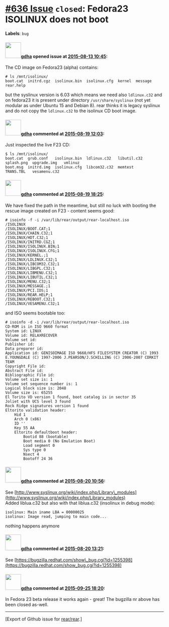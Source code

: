 [\#636 Issue](https://github.com/rear/rear/issues/636) `closed`: Fedora23 ISOLINUX does not boot
================================================================================================

**Labels**: `bug`

#### <img src="https://avatars.githubusercontent.com/u/888633?u=cdaeb31efcc0048d3619651aa18dd4b76e636b21&v=4" width="50">[gdha](https://github.com/gdha) opened issue at [2015-08-13 10:45](https://github.com/rear/rear/issues/636):

The CD image on Fedora23 (alpha) contains:

    # ls /mnt/isolinux/
    boot.cat  initrd.cgz  isolinux.bin  isolinux.cfg  kernel  message  rear.help

but the syslinux version is 6.03 which means we need also `ldlinux.c32`
and on fedora23 it is present under directory `/usr/share/syslinux` (not
yet modular as under Ubuntu 15 and Debian 8). rear thinks it is legacy
syslinux and do not copy the `ldlinux.c32` to the isolinux CD boot
image.

#### <img src="https://avatars.githubusercontent.com/u/888633?u=cdaeb31efcc0048d3619651aa18dd4b76e636b21&v=4" width="50">[gdha](https://github.com/gdha) commented at [2015-08-19 12:03](https://github.com/rear/rear/issues/636#issuecomment-132562742):

Just inspected the live F23 CD:

    $ ls /mnt/isolinux/
    boot.cat  grub.conf   isolinux.bin  ldlinux.c32   libutil.c32  splash.png  upgrade.img   vmlinuz
    boot.msg  initrd.img  isolinux.cfg  libcom32.c32  memtest      TRANS.TBL   vesamenu.c32

#### <img src="https://avatars.githubusercontent.com/u/888633?u=cdaeb31efcc0048d3619651aa18dd4b76e636b21&v=4" width="50">[gdha](https://github.com/gdha) commented at [2015-08-19 18:25](https://github.com/rear/rear/issues/636#issuecomment-132732686):

We have fixed the path in the meantime, but still no luck with booting
the rescue image created on F23 - content seems good:

    # isoinfo -f -i /var/lib/rear/output/rear-localhost.iso
    /ISOLINUX
    /ISOLINUX/BOOT.CAT;1
    /ISOLINUX/CHAIN.C32;1
    /ISOLINUX/HDT.C32;1
    /ISOLINUX/INITRD.CGZ;1
    /ISOLINUX/ISOLINUX.BIN;1
    /ISOLINUX/ISOLINUX.CFG;1
    /ISOLINUX/KERNEL.;1
    /ISOLINUX/LDLINUX.C32;1
    /ISOLINUX/LIBCOM32.C32;1
    /ISOLINUX/LIBGPL.C32;1
    /ISOLINUX/LIBMENU.C32;1
    /ISOLINUX/LIBUTIL.C32;1
    /ISOLINUX/MENU.C32;1
    /ISOLINUX/MESSAGE.;1
    /ISOLINUX/PCI.IDS;1
    /ISOLINUX/REAR.HELP;1
    /ISOLINUX/REBOOT.C32;1
    /ISOLINUX/VESAMENU.C32;1

and ISO seems bootable too:

    # isoinfo -d -i /var/lib/rear/output/rear-localhost.iso
    CD-ROM is in ISO 9660 format
    System id: LINUX
    Volume id: RELAXRECOVER
    Volume set id:
    Publisher id:
    Data preparer id:
    Application id: GENISOIMAGE ISO 9660/HFS FILESYSTEM CREATOR (C) 1993 E.YOUNGDALE (C) 1997-2006 J.PEARSON/J.SCHILLING (C) 2006-2007 CDRKIT TEAM
    Copyright File id:
    Abstract File id:
    Bibliographic File id:
    Volume set size is: 1
    Volume set sequence number is: 1
    Logical block size is: 2048
    Volume size is: 65255
    El Torito VD version 1 found, boot catalog is in sector 35
    Joliet with UCS level 3 found
    Rock Ridge signatures version 1 found
    Eltorito validation header:
        Hid 1
        Arch 0 (x86)
        ID ''
        Key 55 AA
        Eltorito defaultboot header:
            Bootid 88 (bootable)
            Boot media 0 (No Emulation Boot)
            Load segment 0
            Sys type 0
            Nsect 4
            Bootoff 24 36

#### <img src="https://avatars.githubusercontent.com/u/888633?u=cdaeb31efcc0048d3619651aa18dd4b76e636b21&v=4" width="50">[gdha](https://github.com/gdha) commented at [2015-08-20 10:56](https://github.com/rear/rear/issues/636#issuecomment-132973622):

See
[http://www.syslinux.org/wiki/index.php/Library\_modules](http://www.syslinux.org/wiki/index.php/Library_modules)  
Added liblua.c32 but also with that liblua.c32 (insolinux in debug
mode):

    isolinux: Main iname LBA = 00000025
    isolinux: Image read, jumping to main code...

nothing happens anymore

#### <img src="https://avatars.githubusercontent.com/u/888633?u=cdaeb31efcc0048d3619651aa18dd4b76e636b21&v=4" width="50">[gdha](https://github.com/gdha) commented at [2015-08-20 13:21](https://github.com/rear/rear/issues/636#issuecomment-133005192):

See
[https://bugzilla.redhat.com/show\_bug.cgi?id=1255398](https://bugzilla.redhat.com/show_bug.cgi?id=1255398)

#### <img src="https://avatars.githubusercontent.com/u/888633?u=cdaeb31efcc0048d3619651aa18dd4b76e636b21&v=4" width="50">[gdha](https://github.com/gdha) commented at [2015-09-25 18:20](https://github.com/rear/rear/issues/636#issuecomment-143313272):

In Fedora 23 beta release it works again - great! The bugzilla nr above
has been closed as-well.

------------------------------------------------------------------------

\[Export of Github issue for
[rear/rear](https://github.com/rear/rear).\]
